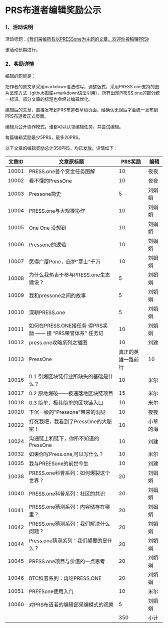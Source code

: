 # PRS布道者编辑奖励公示

### 1、活动说明

活动标题：[《我们采编所有以PRESSone为主题的文章，欢迎你投稿赚PRS》](https://press.one/file/preview?s=49b2b9e11e17094f07d6c4f7a520bf226e6a95bd09a1c78cb60cc85c1f0a2ad826a86759c7bf30b9a9bcdeb1654b7d1720b299e072a14beeab381fc6240e2f250&h=11afcd57dc7f20ecca76c6debd203470b1b5ab254b694289f008e92a9e069be6&a=e0b2908b00ecc554e460863ee43481b8d47e8641&v=2&f=P1)

该活动长期进行。

### 2、奖励详情

编辑的职能是：

把作者的原文章采用markdown语法改写，调整版式，采用PRESS.one支持的图片呈现方式（github图库+markdown语法引用），所有出现PRESS.one的部分统一标识。部分文章的标题也会经过编辑优化。

编辑后的文章，直接发布到PRS布道者草稿页面，经确认无误后才会统一发布到PRS布道者正式页面。

编辑为公开协作模式。谁都可以认领编辑任务，并尝试编辑。

每篇编辑奖励最少5PRS，最多20PRS。

以下文章的编辑奖励总计350PRS，均已发放。详情如下：

|文章ID|文章原标题|PRS奖励|编辑|
|-----|-----|-----|-----|
|10001|PRESS.one首个赏金任务图解|10|夜夜|
|10002|看不懂的PressOne|10|夜夜|
|10003|Pressone简史|5|刘娟娟|
|10004|PRESS.one与大规模协作|10|刘娟娟|
|10005|One One 没想到|10|刘娟娟|
|10006|Pressone的逻辑|10|刘娟娟|
|10007|愿得广厦Pone，庇护“寒士”千万|10|刘娟娟|
|10008|为什么我热衷于参与PRESS.one生态建设？|5|刘娟娟|
|10009|我和pressone之间的故事|5|刘娟娟|
|10010|深耕PRESS.one|5|刘娟娟|
|10011|如何在PRESS.ONE接任务 得PRS奖励 —— 接 “PRS荣誉体系” 任务记|10|刘娟娟|
|10012|press.one攻略系列之插图|10|刘建|
|10013|PressOne|真正的英雄一路前行|10|米尔|
|10016|0.1 引爆区块链行业所缺失的基础是什么？|10|米尔|
|10017|0.2 原地爆破——极速落地区块链项目|15|米尔|
|10018|0.3 简单，极其简单的区块链入口|10|米尔|
|10020|下沉一级的"Pressone"带来的洞见|10|夜夜|
|10022|打死我吧，我看到了PressOne的大秘密！|10|小草的海|
|10024|沟通链上和链下，你所不知道的PressOne|10|刘建|
|10032|如果你写Press.one,可以写什么？|10|米尔|
|10035|我与PREESone的前世今生|10|刘建|
|10038|PRESS.one科普系列：如何爆裂这个世界？|20|刘娟娟|
|10040|PRESS.one科普系列：社区的共识|20|刘娟娟|
|10041|PRESS.one猜测系列：内容储存在哪里？|20|刘娟娟|
|10042|PRESS.one猜测系列：我们解决什么问题？|20|刘娟娟|
|10044|Press.one猜测系列：我们颠覆的是什么？|20|刘娟娟|
|10045|PRESS.one项目与价值的一点思考|20|刘娟娟|
|10046|BTC科普系列：再论PRESS.ONE|20|刘娟娟|
|10051|PREESone使用入门|10|米尔|
|10060|对PRS布道者的编辑部采编模式的观察|5|刘娟娟|
|||350|小计|
